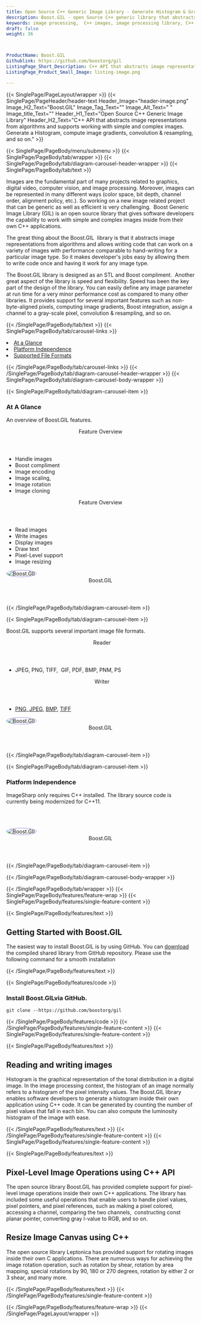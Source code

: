 ```yaml
---
title: Open Source C++ Generic Image Library - Generate Histogram & Gradients
description: Boost.GIL - open Source C++ generic library that abstracts image representations from algorithms. It generates histogram, image gradients, convolution & resampling.
keywords: image processing,  C++ images, image processing library, C++ PNG API, C++ JPG, C++ image API,  C++ Image creation, draw a circle on an image, copy an image, paint an image into another image, draw a line on an image, cast an image, cache an image, add two images, make a gaussian image, read a point from an image, Modify images, Image filtering API, C++  fade image , image filtering  API, image animation, 3d image  rendering, plasma effect
draft: false
weight: 36



ProductName: Boost.GIL
Githublink: https://github.com/boostorg/gil
ListingPage_Short_Description: C++ API that abstracts image representations from algorithms and supports generate a Histogram, image gradients, convolution & resampling and so on.
ListingPage_Product_Small_Image: listing-image.png 

---
```


{{< SinglePage/PageLayout/wrapper >}}
{{< SinglePage/PageHeader/header-text
Header_Image="header-image.png"
Image_H2_Text="Boost.GIL"
Image_Tag_Text=""
Image_Alt_Text=" "
Image_title_Text=""
Header_H1_Text="Open Source C++ Generic Image Library"
Header_H2_Text="C++ API that abstracts image representations from algorithms and supports working with simple and complex images. Generate a Histogram, compute image gradients, convolution & resampling, and so on." >}}

{{< SinglePage/PageBody/menu/submenu >}}
{{< SinglePage/PageBody/tab/wrapper >}}
{{< SinglePage/PageBody/tab/diagram-carousel-header-wrapper >}}
{{< SinglePage/PageBody/tab/text >}}



<p>Images are the fundamental part of many projects related to graphics, digital video, computer vision, and image processing. Moreover, images can be represented in many different ways (color space, bit depth, channel order, alignment policy, etc.). So working on a new image related project that can be generic as well as efficient is very challenging.  Boost Generic Image Library (GIL) is an open source library that gives software developers the capability to work with simple and complex images inside from their own C++ applications.</p>
<p>The great thing about the Boost.GIL  library is that it abstracts image representations from algorithms and allows writing code that can work on a variety of images with performance comparable to hand-writing for a particular image type. So it makes developer's jobs easy by allowing them to write code once and having it work for any image type.</p>
<p>The Boost.GIL library is designed as an STL and Boost compliment.  Another great aspect of the library is speed and flexibility. Speed has been the key part of the design of the library. You can easily define any image parameter at run time for a very minor performance cost as compared to many other libraries. It provides support for several important features such as non-byte-aligned pixels, computing image gradients, Boost integration, assign a channel to a gray-scale pixel, convolution & resampling, and so on.</p>

{{< /SinglePage/PageBody/tab/text >}}
{{< SinglePage/PageBody/tab/carousel-links >}}

<li data-target="#diagramcarousel" data-slide-to="0"><a href="#">At a Glance</a></li>
<li data-target="#diagramcarousel" data-slide-to="2"><a href="#">Platform Independence</a></li>
<li data-target="#diagramcarousel" data-slide-to="1"><a class="activetab" href="#">Supported File Formats</a></li>


{{< /SinglePage/PageBody/tab/carousel-links >}}
{{< /SinglePage/PageBody/tab/diagram-carousel-header-wrapper >}}
{{< SinglePage/PageBody/tab/diagram-carousel-body-wrapper >}}

{{< SinglePage/PageBody/tab/diagram-carousel-item >}}
<h3>At A Glance</h3>
<p>An overview of Boost.GIL features.</p>
<div class="diagram1 d1-poi">
<div class="d1-row">
<div class="d1-col d1-right"><header>Feature Overview</header>
<ul>
<li>Handle images</li>
<li>Boost compliment</li>
<li>Image encoding</li>
<li>Image scaling,</li>
<li>Image rotation</li>
<li>Image cloning</li>
</ul>
</div>
<!--/left-->
<div class="d1-col d1-right"><header>Feature Overview</header>
<ul>
<li>Read images</li>
<li>Write images</li>
<li>Display images</li>
<li>Draw text</li>
<li>Pixel-Level support</li>
<li>Image resizing </li>
</ul>
</div>
<!--/right--></div>
<!--/row-->
<div class="d1-logo"><img style="border: 1px solid #9289d7; border-radius: 50%;" src='listing-image.png' alt="Boost.GIL"><header>Boost.GIL</header><footer><small></small></footer></div>
<!--/logo--></div>
<!--/diagram1-->
{{< /SinglePage/PageBody/tab/diagram-carousel-item >}}

{{< SinglePage/PageBody/tab/diagram-carousel-item >}}
<p>Boost.GIL supports several important image file formats.</p>
<div class="diagram1 d2  d1-poi">
<div class="d1-row">
<div class="d1-col d1-left"><header><i class="fa fa-arrows-v "> </i> Reader</header>
<ul>
<li>JPEG, PNG, TIFF,  GIF, PDF, BMP, PNM, PS</li>
</ul>
</div>
<!--/left-->
<div class="d1-col d1-right"><header><i class="fa  fa-long-arrow-down"> </i> Writer</header>
<ul>
<li><a href="https://docs.fileformat.com/image/png/">PNG</a>,<a href="https://docs.fileformat.com/image/jpeg/"> JPEG</a>, <a href="https://docs.fileformat.com/image/bmp/">BMP</a>, <a href="https://docs.fileformat.com/image/tiff/">TIFF</a></li>
</ul>
</div>
<!--/right--></div>
<!--/row-->
<div class="d1-logo"><img style="border: 1px solid #9289d7; border-radius: 50%;" src='listing-image.png' alt="Boost.GIL"><header>Boost.GIL</header><footer><small></small></footer></div>
<!--/logo--></div>
<!--/diagram2-->
{{< /SinglePage/PageBody/tab/diagram-carousel-item >}}

{{< SinglePage/PageBody/tab/diagram-carousel-item >}}
<h3>Platform Independence</h3>
<p>ImageSharp only requires C++ installed. The library source code is currently being modernized for C++11.</p>
<p> </p>
<div class="diagram1 d1-poi">
<div class="d1-row">
<div class="d1-col d1-left"> </div>
<div class="d1-col d1-right"><!-- <header><i class="fa fa-cubes"> &nbsp;</i></header>
    <ul>
    <li>Python 2.6 & above</li>
    </ul> --></div>
<!--/left--> <!--/right--></div>
<!--/row-->
<div class="d1-logo"><img style="border: 1px solid #9289d7; border-radius: 50%;" src='listing-image.png' alt="Boost.GIL"><header>Boost.GIL</header><footer><small></small></footer></div>
<!--/logo--></div>
<!--/diagram2 -->
{{< /SinglePage/PageBody/tab/diagram-carousel-item >}}

{{< /SinglePage/PageBody/tab/diagram-carousel-body-wrapper >}}

{{< /SinglePage/PageBody/tab/wrapper >}}
{{< SinglePage/PageBody/features/feature-wrap >}}
{{< SinglePage/PageBody/features/single-feature-content >}}

{{< SinglePage/PageBody/features/text >}}
<h2 class="h2title">Getting Started with Boost.GIL</h2>
<p>The easiest way to install Boost.GIL is by using GitHub. You can <a href="https://github.com/boostorg/gil/archive/develop.zip">download</a> the compiled shared library from GitHub repository. Please use the following command for a smooth installation</p>
{{< /SinglePage/PageBody/features/text >}}

{{< SinglePage/PageBody/features/code >}}
<h3><strong>Install Boost.GILvia GitHub.</strong></h3>
<pre><code class="html">git clone --https://github.com/boostorg/gil</code></pre>


{{< /SinglePage/PageBody/features/code >}}
{{< /SinglePage/PageBody/features/single-feature-content >}}
{{< SinglePage/PageBody/features/single-feature-content >}}

{{< SinglePage/PageBody/features/text >}}
<h2 class="h2title">Reading and writing images</h2>
<p>Histogram is the graphical representation of the tonal distribution in a digital image. In the image processing context, the histogram of an image normally refers to a histogram of the pixel intensity values. The Boost.GIL library enables software developers to generate a histogram inside their own application using C++ code. It can be generated by counting the number of pixel values that fall in each bin. You can also compute the luminosity histogram of the image with ease.</p>

{{< /SinglePage/PageBody/features/text >}}
{{< /SinglePage/PageBody/features/single-feature-content >}}
{{< SinglePage/PageBody/features/single-feature-content >}}

{{< SinglePage/PageBody/features/text >}}
<h2 class="h2title">Pixel-Level Image Operations using C++ API</h2>
<p>The open source library Boost.GIL has provided complete support for pixel-level image operations inside their own C++ applications. The library has included some useful operations that enable users to handle pixel values, pixel pointers, and pixel references, such as making a pixel colored,  accessing a channel, comparing the two channels,  constructing const planar pointer, converting gray l-value to RGB, and so on.</p>
<h2 class="h2title">Resize Image Canvas using C++</h2>
<p>The open source library Leptonica has provided support for rotating images inside their own C applications. There are numerous ways for achieving the image rotation operation, such as rotation by shear, rotation by area mapping, special rotations by 90, 180 or 270 degrees, rotation by either 2 or 3 shear, and many more.</p>


{{< /SinglePage/PageBody/features/text >}}
{{< /SinglePage/PageBody/features/single-feature-content >}}

{{< /SinglePage/PageBody/features/feature-wrap >}}
{{< /SinglePage/PageLayout/wrapper >}}